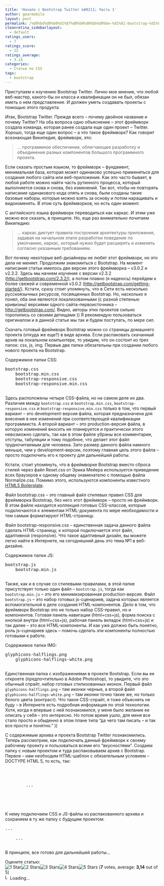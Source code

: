 ```yaml
---
title: 'Начало с Bootstrap Twitter &#8211; Часть 1'
author: gearmobile
layout: post
permalink: /%d0%bd%d0%b0%d1%87%d0%b0%d0%bb%d0%be-%d1%81-bootstrap-%d1%87%d0%b0%d1%81%d1%82%d1%8c-1/
cleanretina_sidebarlayout:
  - default
ratings_users:
  - 7
ratings_score:
  - 22
ratings_average:
  - 3.14
categories:
  - Статьи по CSS
tags:
  - bootstrap
---
```

Приступаем к изучению Bootstrap Twitter. Лично мое мнение, что любой веб-мастер, какого-бы он класса и квалификации он не был, обязан иметь о нем представление. И должен уметь создавать проекты с помощью этого продукта.

Итак, Bootstrap Twitter. Прежде всего &#8211; почему двойное название и почему Twitter? На оба вопроса одно объяснение &#8211; этот фреймворк создала команда, которая ранее создала еще один проект &#8211; Twitter. Хорошо, тогда еще один вопрос &#8211; а что такое фреймворк? Как говорит всезнающая Википедия, фреймворк, это:

> &#8230; программное обеспечение, облегчающее разработку и объединение разных компонентов большого программного проекта. 

Если сказать простым языком, то фреймворк &#8211; фундамент, минимальная база, которая может одинаково успешно применяться для создания любого сайта или веб-приложения. Как это часто бывает, в любой работе можно найти часть рутинного процесса, который выполняется снова и снова, без изменений. Так вот, чтобы не повторять написание одинакового кода опять и снова, были созданы такие базовые наборы, которые можно взять за основу и потом наращивать и видоизменять. В этом суть фреймворков, но есть один момент.

C английского языка фреймворк переводиться как каркас. И этим уже можно все сказать, в принципе. Но, еще раз внимательно почитаем Википедию:

> &#8230; каркас диктует правила построения архитектуры приложения, задавая на начальном этапе разработки поведение по умолчанию, каркас, который нужно будет расширять и изменять согласно указанным требованиям. 

Вот почему некоторые веб-дизайнеры не любят этот фреймворк, но это дела не меняет. Продолжим знакомиться с Bootstrap. На момент написания статьи имелось две версии этого фреймворка &#8211; v3.0.2 и v2.3.2. Здесь мы начнем изучение с версии v2.3.2 (http://getbootstrap.com/2.3.2/), а потом плавно (я надеюсь) перейдем к более свежей и современной v3.0.2 (http://getbootstrap.com/getting-started/). Кстати, сразу стоит упомянуть, что в Сети есть несколько русскоязычных ресурсов, посвященных Bootstrap. Но, насколько я понял, оба они являются локализованными (с разной степенью кривизны) версиями одного сайта-первоисточника &#8211; http://getbootstrap.com/. Видно, авторы этих проектов сильно торопились со своими детищами )) Я рекомендую пользоваться оригиналом и в данной статье мы так и будем поступать, по мере сил.

Скачать готовый фреймворк Bootstrap можно со страницы домашнего проекта (откуда же еще?) в виде архива. Если распаковать скачанный архив на локальном компьютере, то увидим, что он состоит из трех папок: css, js, img. Первые две папки обязательны при создании любого нового проекта на Bootstrap.

Содержимое папки CSS:

<pre>bootstrap.css
    bootstrap.min.css
    bootstrap-responsive.css
    bootstrap-responsive.min.css
  </pre>

Здесь расположены четыре CSS-файла, но на самом деле их два. Различия между `bootstrap.css` и `bootstrap.min.css`, `bootstrap-responsive.css` и `bootstrap-responsive.min.css` только в том, что первый вариант &#8211; это development-версия файла, которая предназначена для внесения в нее изменений при соответствующей квалификации программиста. А второй вариант &#8211; это production-версия файла, в которую изменений вносить не планируется и практически этого невозможно сделать, так как в этом файле убраны все комментарии, отступы, табуляции и тому подобное, что делает этот файл трудночитаемым для человека. Зато размер данного файла намного меньше, чем у development-версии, поэтому главная цель этого файла &#8211; просто подключить его к проекту для дальнейшей работы.

Кстати, стоит упомянуть, что в фреймворке Bootstrap вместо сброса стилей через файл Reset.css от Эрика Мейера используется приведение всех браузеров к одному общему знаменателю с помощью файла Normalize.css. Помимо этого, используются компоненты известного [HTML5 Boilerplate][1].

Файл bootstrap.css &#8211; это главный файл стилевых правил CSS для фреймворка Bootstrap, без него этот фреймворк &#8211; просто не фреймворк. В этом файле находится коллекция готовых CSS-классов, которые подключаются к элементам HTML-документа по мере необходимости и тем самым форматируют HTML-страницу.

Файл bootstrap-responsive.css &#8211; единственная задача данного файла сделать HTML-страницу, к которой подключается этот файл, адаптивной (responsive). Что такое адаптивный дизайн, вы можете легко найти в Интернете, на сегодняшний день это тема №1 в веб-дизайне.

Содержимое папки JS:

<pre>bootstrap.js
    bootstrap.min.js
  </pre>

Также, как и в случае со стилевыми правилами, в этой папке присутствует только один файл &#8211; `bootstrap.js`, тогда как `bootstrap.min.js` &#8211; это его минимизированная production-версия. Файл `bootstrap.js` &#8211; это набор готовых js-сценариев, задача которых является вспомогательной в деле создания HTML-компонентов. Дело в том, что фреймворк Bootstrap это не только набор CSS-правил, но и компонентов. Готовая панель навигации (html+css+js), форма поиска с кнопкой внутри (html+css+js), рабочая панель вкладок (html+css+js) и так далее &#8211; это все HTML-компоненты. И как уже должно быть понятно, роль js-сценариев здесь &#8211; помочь сделать эти компоненты полностью готовыми к работе.

Содержимое папки IMG:

<pre>glyphicons-halflings.png
    glyphicons-halflings-white.png
  </pre>

Единственная папка с изображениями в проекте Bootstrap. Если вы ее откроете (предпочтительно в Adobe Photoshop), то увидите, что это обычный спрайт, набор готовых стилизованных иконок. Первый файл `glyphicons-halflings.png` &#8211; там иконки черные, а второй файл `glyphicons-halflings-white.png` &#8211; там иконки точно такие же, но только белого цвета (контраст). Что такое CSS-спрайт, я тоже объяснять не буду &#8211; в Интернете есть подробная информация по этой технологии. Хотя, когда я впервые с ней познакомился, у меня было желание ее описать у себя &#8211; это интересно. Но потом время ушло, для меня все стало просто и обыденно в этом плане типа &#8220;да чего там писать &#8211; и так все просто и понятно.&#8221; ))

C содержимым архива и проекта Bootstrap Twitter познакомились. Теперь рассмотрим, как подключать данный фреймворк к своему рабочему проекту и пользоваться всеми его &#8220;вкусностями&#8221;. Создаем папку с новым проектом и туда распаковываем архив с Bootstrap. Первое &#8211; нам необходим HTML-шаблон с обязательным условием &#8211; DOCTYPE HTML 5, то есть, так:

<pre>
    
      
      
        ...
        
      
    
  </pre>

К нему подключаем CSS и JS-файлы из распакованного архива и сохраняем в ту же папку с будущим проектом:

<pre>...
    
    ...
  </pre>

В принципе, все готово для дальнейшей работы&#8230;

Оцените статью:  
<span id="post-ratings-712" class="post-ratings" data-nonce="75bd749fcd"><img id="rating_712_1" src="http://localhost:7788/third/wp-content/plugins/wp-postratings/images/stars_crystal/rating_on.gif" alt="1 Star" title="1 Star" onmouseover="current_rating(712, 1, '1 Star');" onmouseout="ratings_off(3.1, 0, 0);" onclick="rate_post();" onkeypress="rate_post();" style="cursor: pointer; border: 0px;" /><img id="rating_712_2" src="http://localhost:7788/third/wp-content/plugins/wp-postratings/images/stars_crystal/rating_on.gif" alt="2 Stars" title="2 Stars" onmouseover="current_rating(712, 2, '2 Stars');" onmouseout="ratings_off(3.1, 0, 0);" onclick="rate_post();" onkeypress="rate_post();" style="cursor: pointer; border: 0px;" /><img id="rating_712_3" src="http://localhost:7788/third/wp-content/plugins/wp-postratings/images/stars_crystal/rating_on.gif" alt="3 Stars" title="3 Stars" onmouseover="current_rating(712, 3, '3 Stars');" onmouseout="ratings_off(3.1, 0, 0);" onclick="rate_post();" onkeypress="rate_post();" style="cursor: pointer; border: 0px;" /><img id="rating_712_4" src="http://localhost:7788/third/wp-content/plugins/wp-postratings/images/stars_crystal/rating_off.gif" alt="4 Stars" title="4 Stars" onmouseover="current_rating(712, 4, '4 Stars');" onmouseout="ratings_off(3.1, 0, 0);" onclick="rate_post();" onkeypress="rate_post();" style="cursor: pointer; border: 0px;" /><img id="rating_712_5" src="http://localhost:7788/third/wp-content/plugins/wp-postratings/images/stars_crystal/rating_off.gif" alt="5 Stars" title="5 Stars" onmouseover="current_rating(712, 5, '5 Stars');" onmouseout="ratings_off(3.1, 0, 0);" onclick="rate_post();" onkeypress="rate_post();" style="cursor: pointer; border: 0px;" /> (<strong>7</strong> votes, average: <strong>3,14</strong> out of 5)<br /><span class="post-ratings-text" id="ratings_712_text"></span></span><span id="post-ratings-712-loading" class="post-ratings-loading"> <img src="http://localhost:7788/third/wp-content/plugins/wp-postratings/images/loading.gif" width="16" height="16" alt="Loading..." title="Loading..." class="post-ratings-image" />Loading...</span>

 [1]: http://html5boilerplate.com/ "HTML5 Boilerplate"